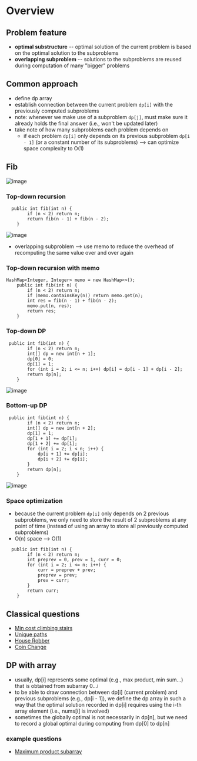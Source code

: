 # Overview

## Problem feature
- **optimal substructure** -- optimal solution of the current problem is based on the optimal solution to the subproblems
- **overlapping subproblem** -- solutions to the subproblems are reused during computation of many "bigger" problems

## Common approach
- define dp array 
- establish connection between the current problem ```dp[i]``` with the previously computed subproblems
- note: whenever we make use of a subproblem ```dp[j]```, must make sure it already holds the final answer (i.e., won't be updated later) 
- take note of how many subproblems each problem depends on
  - if each problem ```dp[i]``` only depends on its previous subproblem ```dp[i - 1]``` (or a constant number of its subproblems) --> can optimize space complexity to O(1)

## Fib
![image](https://user-images.githubusercontent.com/77217430/205531739-70d9fe2e-5d7d-4887-992c-94359127c905.png)

### Top-down recursion
```
  public int fib(int n) {
        if (n < 2) return n;
        return fib(n - 1) + fib(n - 2);
    }
```
![image](https://user-images.githubusercontent.com/77217430/205531609-f5dded2c-41c2-4d39-8947-9182132df562.png)

- overlapping subproblem --> use memo to reduce the overhead of recomputing the same value over and over again

### Top-down recursion with memo
```
HashMap<Integer, Integer> memo = new HashMap<>();
    public int fib(int n) {
        if (n < 2) return n;
        if (memo.containsKey(n)) return memo.get(n);
        int res = fib(n - 1) + fib(n - 2);
        memo.put(n, res);
        return res;
    }
```


### Top-down DP
```
 public int fib(int n) {
        if (n < 2) return n;
        int[] dp = new int[n + 1];
        dp[0] = 0;
        dp[1] = 1;
        for (int i = 2; i <= n; i++) dp[i] = dp[i - 1] + dp[i - 2];
        return dp[n];
    }
```
![image](https://user-images.githubusercontent.com/77217430/205531844-c4ba67dd-63a7-4b50-bfee-1d9536e7ce22.png)


### Bottom-up DP
```
 public int fib(int n) {
        if (n < 2) return n;
        int[] dp = new int[n + 2];
        dp[1] = 1;
        dp[1 + 1] += dp[1];
        dp[1 + 2] += dp[1];
        for (int i = 2; i < n; i++) {
            dp[i + 1] += dp[i];
            dp[i + 2] += dp[i];
        }
        return dp[n];
    }
```
![image](https://user-images.githubusercontent.com/77217430/205531864-ff3989dc-aaac-4f5a-a06e-39dc5b493e85.png)

### Space optimization
- because the current problem ```dp[i]``` only depends on 2 previous subproblems, we only need to store the result of 2 subproblems at any point of time (instead of using an array to store all previously computed subproblems)
- O(n) space --> O(1) 

```
  public int fib(int n) {
        if (n < 2) return n;
        int preprev = 0, prev = 1, curr = 0;
        for (int i = 2; i <= n; i++) {
            curr = preprev + prev;
            preprev = prev;
            prev = curr;
        }
        return curr;
    }
```

## Classical questions
- [Min cost climbing stairs](https://github.com/Nature711/my-leetcode-notes/blob/master/0746-min-cost-climbing-stairs/NOTES.md)
- [Unique paths](https://github.com/Nature711/my-leetcode-notes/blob/master/0062-unique-paths/NOTES.md)
- [House Robber](https://leetcode.com/problems/house-robber/)
- [Coin Change](https://leetcode.com/problems/coin-change/)

## DP with array
- usually, dp[i] represents some optimal (e.g., max product, min sum...) that is obtained from subarray 0...i
- to be able to draw connection between dp[i] (current problem) and previous subproblems (e.g., dp[i - 1]), we define the dp array in such a way that the optimal solution recorded in dp[i] requires using the i-th array element (i.e., nums[i] is involved)
- sometimes the globally optimal is not necessarily in dp[n], but we need to record a global optimal during computing from dp[0] to dp[n]

### example questions 
- [Maximum product subarray](https://leetcode.com/problems/maximum-product-subarray/)
